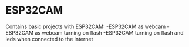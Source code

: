 # ESP32CAM
Contains basic projects with ESP32CAM:
-ESP32CAM as webcam 
-ESP32CAM as webcam turning on flash
-ESP32CAM turning on flash and leds when connected to the internet
